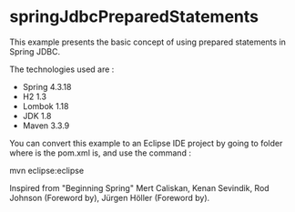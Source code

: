 # springJdbcPreparedStatements
This example presents the basic concept of using prepared statements in Spring JDBC.

The technologies used are :
 - Spring 4.3.18
 - H2 1.3
 - Lombok 1.18
 - JDK 1.8
 - Maven 3.3.9

You can convert this example to an Eclipse IDE project by going to folder where is the pom.xml is, and use the command :

mvn eclipse:eclipse

Inspired from "Beginning Spring" Mert Caliskan, Kenan Sevindik, Rod Johnson (Foreword by), Jürgen Höller (Foreword by).